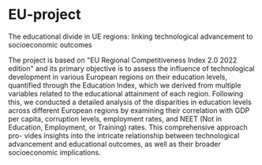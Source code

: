 # EU-project
The educational divide in UE regions: linking technological advancement to socioeconomic outcomes

The project is based on "EU Regional Competitiveness Index 2.0 2022 edition" and its
primary objective is to assess the influence of technological development in various
European regions on their education levels, quantified through the Education Index, which we derived
from multiple variables related to the educational attainment of each region.
Following this, we conducted a detailed analysis of the disparities in education levels across different
European regions by examining their correlation with GDP per capita, corruption levels, employment
rates, and NEET (Not in Education, Employment, or Training) rates. This comprehensive approach pro-
vides insights into the intricate relationship between technological advancement and educational
outcomes, as well as their broader socioeconomic implications.
